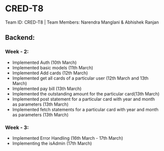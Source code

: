 # CRED-T8
Team ID: CRED-T8 | Team Members: Narendra Manglani &amp; Abhishek Ranjan

## Backend:  
### Week - 2:
* Implemented Auth (10th March)
* Implemented basic models (11th March)
* Implemented Add cards (12th March)
* Implemented get all cards of a particular user (12th March and 13th March)
* Implemented pay bill (13th March)
* Implemented the outstanding amount for the particular card(13th March)
* Implemented post statement for a particular card with year and month as parameters (13th March)
* Implemented fetch statements for a particular card with year and month as parameters (13th March)

### Week - 3:
* Implemented Error Handling (16th March - 17th March)
* Implementing the isAdmin (17th March)





